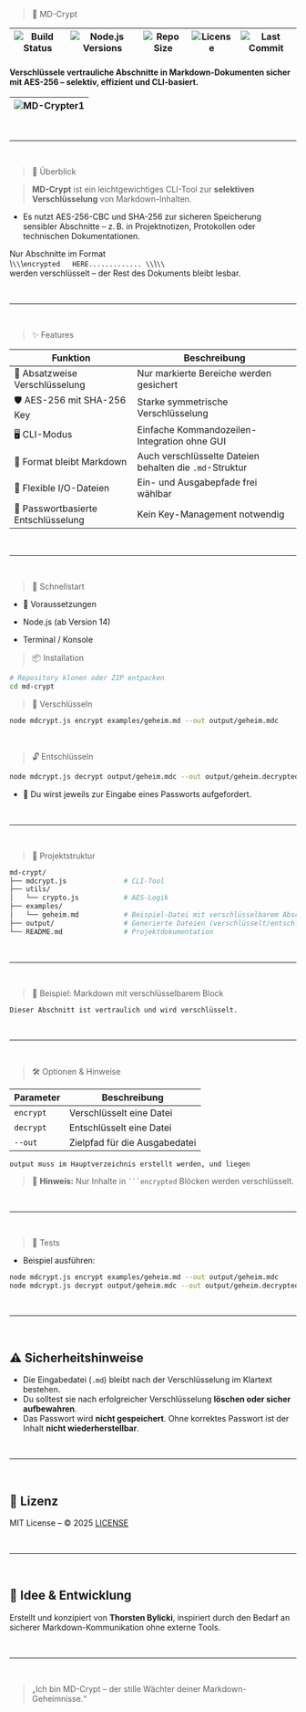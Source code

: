 > 🔐 MD-Crypt

| ![Build Status](https://github.com/bylickilabs/MD-Crypter/actions/workflows/main.yml/badge.svg) | ![Node.js Versions](https://img.shields.io/badge/node-18.x-brightgreen) | ![Repo Size](https://img.shields.io/github/repo-size/bylickilabs/MD-Crypter) | ![License](https://img.shields.io/github/license/bylickilabs/MD-Crypter) | ![Last Commit](https://img.shields.io/github/last-commit/bylickilabs/MD-Crypter) |
|---|---|---|---|---|

#### Verschlüssele vertrauliche Abschnitte in Markdown-Dokumenten sicher mit AES-256 – selektiv, effizient und CLI-basiert.

|![MD-Crypter1](https://github.com/user-attachments/assets/4bd7bf09-4f68-4885-9fc1-2dde832d825d)|
|---|

<br>

---

<br>

> 📌 Überblick

> **MD-Crypt** ist ein leichtgewichtiges CLI-Tool zur **selektiven Verschlüsselung** von Markdown-Inhalten. 
  - Es nutzt AES-256-CBC und SHA-256 zur sicheren Speicherung sensibler Abschnitte – z. B. in Projektnotizen, Protokollen oder technischen Dokumentationen.

Nur Abschnitte im Format  
\\`\\`\\`encrypted  
HERE.............
\\`\\`\\`  
werden verschlüsselt – der Rest des Dokuments bleibt lesbar.

<br>

---

<br>

> ✨ Features

| Funktion                          | Beschreibung                                                                 |
|-----------------------------------|------------------------------------------------------------------------------|
| 🔐 Absatzweise Verschlüsselung    | Nur markierte Bereiche werden gesichert                                     |
| 🛡️ AES-256 mit SHA-256 Key        | Starke symmetrische Verschlüsselung                                         |
| 🖥️ CLI-Modus                      | Einfache Kommandozeilen-Integration ohne GUI                                |
| 📄 Format bleibt Markdown         | Auch verschlüsselte Dateien behalten die `.md`-Struktur                     |
| 📁 Flexible I/O-Dateien           | Ein- und Ausgabepfade frei wählbar                                          |
| 🔑 Passwortbasierte Entschlüsselung | Kein Key-Management notwendig                                             |

<br>

---

<br>

> 🚀 Schnellstart
  -  🔧 Voraussetzungen

- Node.js (ab Version 14)
- Terminal / Konsole

> 📦 Installation

```bash
# Repository klonen oder ZIP entpacken
cd md-crypt
```

> 🔐 Verschlüsseln

```bash
node mdcrypt.js encrypt examples/geheim.md --out output/geheim.mdc
```

<br>

> 🔓 Entschlüsseln

```bash
node mdcrypt.js decrypt output/geheim.mdc --out output/geheim.decrypted.md
```

- 🔑 Du wirst jeweils zur Eingabe eines Passworts aufgefordert.

<br>

---

<br>

> 🧱 Projektstruktur

```bash
md-crypt/
├── mdcrypt.js              # CLI-Tool
├── utils/
│   └── crypto.js           # AES-Logik
├── examples/
│   └── geheim.md           # Beispiel-Datei mit verschlüsselbarem Abschnitt
├── output/                 # Generierte Dateien (verschlüsselt/entschlüsselt)
└── README.md               # Projektdokumentation
```

<br>

---

<br>

> 📝 Beispiel: Markdown mit verschlüsselbarem Block

```encrypted
Dieser Abschnitt ist vertraulich und wird verschlüsselt.
```

<br>

---

<br>

> 🛠️ Optionen & Hinweise

| Parameter         | Beschreibung                                |
|-------------------|---------------------------------------------|
| `encrypt`         | Verschlüsselt eine Datei                    |
| `decrypt`         | Entschlüsselt eine Datei                    |
| `--out`           | Zielpfad für die Ausgabedatei               |

```yarn
output muss im Hauptverzeichnis erstellt werden, und liegen
``` 

> 🔐 **Hinweis:** Nur Inhalte in ` ```encrypted ` Blöcken werden verschlüsselt.

<br>

---

<br>

> 🧪 Tests
 - Beispiel ausführen:

```bash
node mdcrypt.js encrypt examples/geheim.md --out output/geheim.mdc
node mdcrypt.js decrypt output/geheim.mdc --out output/geheim.decrypted.md
```

<br>

---

<br>

## ⚠️ Sicherheitshinweise

- Die Eingabedatei (`.md`) bleibt nach der Verschlüsselung im Klartext bestehen.
- Du solltest sie nach erfolgreicher Verschlüsselung **löschen oder sicher aufbewahren**.
- Das Passwort wird **nicht gespeichert**. Ohne korrektes Passwort ist der Inhalt **nicht wiederherstellbar**.

<br>

---

<br>

## 📜 Lizenz

MIT License – © 2025 [LICENSE](LICENSE)

<br>

---

<br>

## 🧠 Idee & Entwicklung

Erstellt und konzipiert von **Thorsten Bylicki**, inspiriert durch den Bedarf an sicherer Markdown-Kommunikation ohne externe Tools.

<br>

---

<br>

> „Ich bin MD-Crypt – der stille Wächter deiner Markdown-Geheimnisse.“
